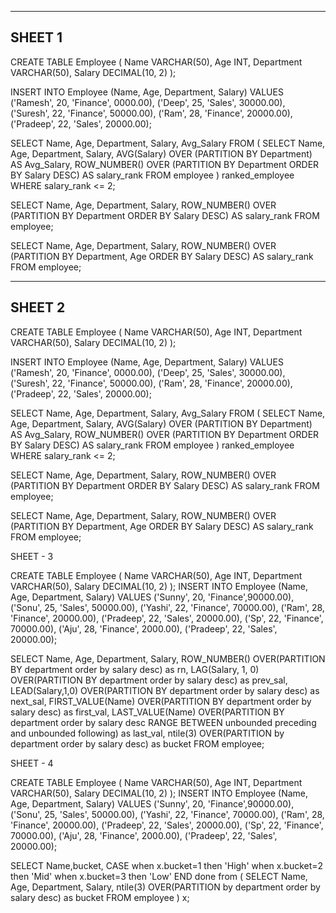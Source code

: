 ------------------------------------------------------------------------------------------------------------
SHEET 1 
------------------------------------------------------------------------------------------------------------


CREATE TABLE Employee (
    Name VARCHAR(50),
    Age INT,
    Department VARCHAR(50),
    Salary DECIMAL(10, 2)
);

INSERT INTO Employee (Name, Age, Department, Salary) VALUES
    ('Ramesh', 20, 'Finance', 0000.00),
    ('Deep', 25, 'Sales', 30000.00),
    ('Suresh', 22, 'Finance', 50000.00),
    ('Ram', 28, 'Finance', 20000.00),
    ('Pradeep', 22, 'Sales', 20000.00);
    
    

 
 
 SELECT 
    Name, 
    Age, 
    Department, 
    Salary,
    Avg_Salary
FROM (
    SELECT 
        Name, 
        Age, 
        Department, 
        Salary,
        AVG(Salary) OVER (PARTITION BY Department) AS Avg_Salary,
        ROW_NUMBER() OVER (PARTITION BY Department ORDER BY Salary DESC) AS salary_rank
    FROM 
        employee
) ranked_employee
WHERE 
    salary_rank <= 2;





 SELECT 
        Name,
        Age,
        Department,
        Salary,
        ROW_NUMBER() OVER (PARTITION BY Department ORDER BY Salary DESC) AS salary_rank
    FROM 
        employee;
        
        
SELECT 
    Name,
    Age,
    Department,
    Salary,
    ROW_NUMBER() OVER (PARTITION BY Department, Age ORDER BY Salary DESC) AS salary_rank
FROM 
    employee;

 


------------------------------------------------------------------------------------------------------------
SHEET 2 
------------------------------------------------------------------------------------------------------------






CREATE TABLE Employee (
    Name VARCHAR(50),
    Age INT,
    Department VARCHAR(50),
    Salary DECIMAL(10, 2)
);

INSERT INTO Employee (Name, Age, Department, Salary) VALUES
    ('Ramesh', 20, 'Finance', 0000.00),
    ('Deep', 25, 'Sales', 30000.00),
    ('Suresh', 22, 'Finance', 50000.00),
    ('Ram', 28, 'Finance', 20000.00),
    ('Pradeep', 22, 'Sales', 20000.00);
    
    

 
 
 SELECT 
    Name, 
    Age, 
    Department, 
    Salary,
    Avg_Salary
FROM (
    SELECT 
        Name, 
        Age, 
        Department, 
        Salary,
        AVG(Salary) OVER (PARTITION BY Department) AS Avg_Salary,
        ROW_NUMBER() OVER (PARTITION BY Department ORDER BY Salary DESC) AS salary_rank
    FROM 
        employee
) ranked_employee
WHERE 
    salary_rank <= 2;





 SELECT 
        Name,
        Age,
        Department,
        Salary,
        ROW_NUMBER() OVER (PARTITION BY Department ORDER BY Salary DESC) AS salary_rank
    FROM 
        employee;
        
        
SELECT 
    Name,
    Age,
    Department,
    Salary,
    ROW_NUMBER() OVER (PARTITION BY Department, Age ORDER BY Salary DESC) AS salary_rank
FROM 
    employee;

 

 SHEET - 3


 CREATE TABLE Employee (
    Name VARCHAR(50),
    Age INT,
    Department VARCHAR(50),
    Salary DECIMAL(10, 2)
);
INSERT INTO Employee (Name, Age, Department, Salary) VALUES
    ('Sunny', 20, 'Finance',90000.00),
    ('Sonu', 25, 'Sales', 50000.00),
    ('Yashi', 22, 'Finance', 70000.00),
    ('Ram', 28, 'Finance', 20000.00),
    ('Pradeep', 22, 'Sales', 20000.00),
    ('Sp', 22, 'Finance', 70000.00),
    ('Aju', 28, 'Finance', 2000.00),
    ('Pradeep', 22, 'Sales', 20000.00);
 

SELECT 
    Name,
    Age,
    Department,
    Salary,
    ROW_NUMBER() OVER(PARTITION BY department order by salary desc) as rn,
	LAG(Salary, 1, 0) OVER(PARTITION BY department order by salary desc) as prev_sal,
    LEAD(Salary,1,0) OVER(PARTITION BY department order by salary desc) as next_sal,
    FIRST_VALUE(Name) OVER(PARTITION BY department order by salary desc) as first_val,
    LAST_VALUE(Name) OVER(PARTITION BY department order by salary desc RANGE BETWEEN unbounded preceding and unbounded following) as last_val,
    ntile(3) OVER(PARTITION by department order by salary desc) as bucket
FROM 
    employee;



SHEET - 4



CREATE TABLE Employee (
    Name VARCHAR(50),
    Age INT,
    Department VARCHAR(50),
    Salary DECIMAL(10, 2)
);
INSERT INTO Employee (Name, Age, Department, Salary) VALUES
    ('Sunny', 20, 'Finance',90000.00),
    ('Sonu', 25, 'Sales', 50000.00),
    ('Yashi', 22, 'Finance', 70000.00),
    ('Ram', 28, 'Finance', 20000.00),
    ('Pradeep', 22, 'Sales', 20000.00),
    ('Sp', 22, 'Finance', 70000.00),
    ('Aju', 28, 'Finance', 2000.00),
    ('Pradeep', 22, 'Sales', 20000.00);
 
SELECT Name,bucket, 
CASE when x.bucket=1 then 'High'
	when x.bucket=2 then 'Mid'
	when x.bucket=3 then 'Low' END done
from (
SELECT 
    Name,
    Age,
    Department,
    Salary,
    ntile(3) OVER(PARTITION by department order by salary desc) as bucket
FROM 
    employee 
) x;
